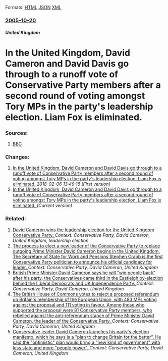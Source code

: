 
Formats: [HTML](/news/2005/10/20/in-the-united-kingdom-david-cameron-and-david-davis-go-through-to-a-runoff-vote-of-conservative-party-members-after-a-second-round-of-voti.html)  [JSON](/news/2005/10/20/in-the-united-kingdom-david-cameron-and-david-davis-go-through-to-a-runoff-vote-of-conservative-party-members-after-a-second-round-of-voti.json)  [XML](/news/2005/10/20/in-the-united-kingdom-david-cameron-and-david-davis-go-through-to-a-runoff-vote-of-conservative-party-members-after-a-second-round-of-voti.xml)  

### [2005-10-20](/news/2005/10/20/index.md)

##### United Kingdom
#  In the United Kingdom, David Cameron and David Davis go through to a runoff vote of Conservative Party members after a second round of voting amongst Tory MPs in the party's leadership election. Liam Fox is eliminated. 




### Sources:

1. [BBC](http://news.bbc.co.uk/1/hi/uk_politics/4360662.stm)

### Changes:

1. [ In the United Kingdom, David Cameron and David Davis go through to a runoff vote of Conservative Party members after a second round of voting amongst Tory MPs in the party's leadership election. Liam Fox is eliminated. ](/news/2005/10/20/in-the-united-kingdom-david-cameron-and-david-davis-go-through-to-a-runoff-vote-of-conservative-party-members-after-a-second-round-of-vot.md) _2018-02-06 13:49:16 (First version)_
1. [ In the United Kingdom, David Cameron and David Davis go through to a runoff vote of Conservative Party members after a second round of voting amongst Tory MPs in the party's leadership election. Liam Fox is eliminated. ](/news/2005/10/20/in-the-united-kingdom-david-cameron-and-david-davis-go-through-to-a-runoff-vote-of-conservative-party-members-after-a-second-round-of-voti.md) _(Current version)_

### Related:

1. [ David Cameron wins the leadership election for the United Kingdom Conservative Party. ](/news/2005/12/6/david-cameron-wins-the-leadership-election-for-the-united-kingdom-conservative-party.md) _Context: Conservative Party, David Cameron, United Kingdom, leadership election_
2. [The process to elect a new leader of the Conservative Party to replace outgoing Prime Minister David Cameron begins in the United Kingdom. The Secretary of State for Work and Pensions Stephen Crabb is the first Conservative Party politician to announce his official candidacy for leader. ](/news/2016/06/29/the-process-to-elect-a-new-leader-of-the-conservative-party-to-replace-outgoing-prime-minister-david-cameron-begins-in-the-united-kingdom-t.md) _Context: Conservative Party, David Cameron, United Kingdom_
3. [British Prime Minister David Cameron says he will "win people back" after his party, the Conservatives came third in the Eastleigh by-election behind the Liberal Democrats and UK Independence Party. ](/news/2013/03/1/british-prime-minister-david-cameron-says-he-will-win-people-back-after-his-party-the-conservatives-came-third-in-the-eastleigh-by-electi.md) _Context: Conservative Party, David Cameron, United Kingdom_
4. [The British House of Commons votes to reject a proposed referendum on Britain's membership of the European Union, with 483 MPs voting against the proposal and 111 voting in favour. Among those who supported the proposal were 81 Conservative Party members, who rebelled against the anti-referendum stance of Prime Minister David Cameron, the leader of the Conservative Party. ](/news/2011/10/24/the-british-house-of-commons-votes-to-reject-a-proposed-referendum-on-britain-s-membership-of-the-european-union-with-483-mps-voting-agains.md) _Context: Conservative Party, David Cameron, United Kingdom_
5. [Conservative leader David Cameron launches his party's election manifesto, which he says is a "plan to change Britain for the better". He said the "optimistic" plan would bring a "new kind of government" with less state and more "people power". ](/news/2010/04/13/conservative-leader-david-cameron-launches-his-party-s-election-manifesto-which-he-says-is-a-plan-to-change-britain-for-the-better-he-sa.md) _Context: Conservative Party, David Cameron, United Kingdom_
